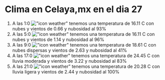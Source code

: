 # Clima en Celaya,mx en el dia 27

1. A las 1:0 !["icon weather"](http://openweathermap.org/img/w/04n.png) tenemos una temperatura de 16.11 C con nubes y  vientos de 0.66 y nubosidad al 93%
1. A las 5:0 !["icon weather"](http://openweathermap.org/img/w/04n.png) tenemos una temperatura de 16.11 C con nubes y  vientos de 1.14 y nubosidad al 96%
1. A las 9:0 !["icon weather"](http://openweathermap.org/img/w/03d.png) tenemos una temperatura de 18.61 C con nubes dispersas y  vientos de 2.63 y nubosidad al 41%
1. A las 17:0 !["icon weather"](http://openweathermap.org/img/w/10d.png) tenemos una temperatura de 24.45 C con lluvia moderada y  vientos de 3.22 y nubosidad al 83%
1. A las 21:0 !["icon weather"](http://openweathermap.org/img/w/10n.png) tenemos una temperatura de 20.28 C con lluvia ligera y  vientos de 2.44 y nubosidad al 100%
